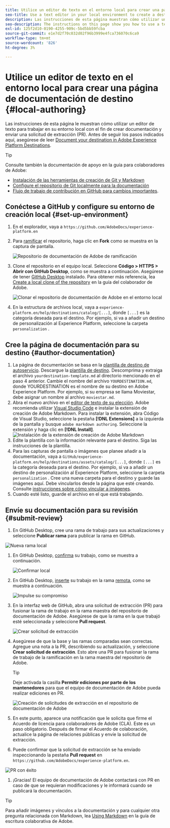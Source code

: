 ```yaml
---
title: Utilice un editor de texto en el entorno local para crear una página de documentación de destino
seo-title: Use a text editor in your local environment to create a destination documentation page
description: Las instrucciones de esta página muestran cómo utilizar un editor de texto para trabajar en el entorno local a fin de crear documentación y enviar una solicitud de extracción.
seo-description: The instructions on this page show you how to use a text editor to work in your local environment to author documentation and submit a pull request.
exl-id: 125f2d10-0190-4255-909c-5bd5bb59fcba
source-git-commit: e1e7d2f70c032d02f96b3999e4fca736070c6ca9
workflow-type: tm+mt
source-wordcount: '826'
ht-degree: 3%

---
```


# Utilice un editor de texto en el entorno local para crear una página de documentación de destino {#local-authoring}

Las instrucciones de esta página le muestran cómo utilizar un editor de texto para trabajar en su entorno local con el fin de crear documentación y enviar una solicitud de extracción (PR). Antes de seguir los pasos indicados aquí, asegúrese de leer [Document your destination in Adobe Experience Platform Destinations](./documentation-instructions.md).

>[!TIP]
>
>Consulte también la documentación de apoyo en la guía para colaboradores de Adobe:
>* [Instalación de las herramientas de creación de Git y Markdown](https://experienceleague.adobe.com/docs/contributor/contributor-guide/setup/install-tools.html?lang=en)
>* [Configure el repositorio de Git localmente para la documentación](https://experienceleague.adobe.com/docs/contributor/contributor-guide/setup/local-repo.html?lang=en)
>* [Flujo de trabajo de contribución en GitHub para cambios importantes](https://experienceleague.adobe.com/docs/contributor/contributor-guide/setup/full-workflow.html?lang=en).


## Conéctese a GitHub y configure su entorno de creación local {#set-up-environment}

1. En el explorador, vaya a `https://github.com/AdobeDocs/experience-platform.en`
2. Para [ramificar](https://experienceleague.adobe.com/docs/contributor/contributor-guide/setup/local-repo.html?lang=en#fork-the-repository) el repositorio, haga clic en **Fork** como se muestra en la captura de pantalla.

   ![Repositorio de documentación de Adobe de ramificación](./assets/ssd-fork-repo.png)

3. Clone el repositorio en el equipo local. Seleccione **Código > HTTPS > Abrir con GitHub Desktop**, como se muestra a continuación. Asegúrese de tener [GitHub Desktop](https://desktop.github.com/) instalado. Para obtener más referencia, lea [Create a local clone of the repository](https://experienceleague.adobe.com/docs/contributor/contributor-guide/setup/local-repo.html?lang=en#create-a-local-clone-of-the-repository) en la guía del colaborador de Adobe.

   ![Clonar el repositorio de documentación de Adobe en el entorno local](./assets/clone-local.png)

4. En la estructura de archivos local, vaya a `experience-platform.en/help/destinations/catalog/[...]`, donde `[...]` es la categoría deseada para el destino. Por ejemplo, si va a añadir un destino de personalización al Experience Platform, seleccione la carpeta `personalization` .

## Cree la página de documentación para su destino {#author-documentation}

1. La página de documentación se basa en la [plantilla de destino de autoservicio](./self-service-template.md). Descargue la [plantilla de destino](assets/yourdestination-template.zip). Descomprima y extraiga el archivo `yourdestination-template.md` al directorio mencionado en el paso 4 anterior.  Cambie el nombre del archivo `YOURDESTINATION.md`, donde YOURDESTINATION es el nombre de su destino en Adobe Experience Platform. Por ejemplo, si su empresa se llama Moviestar, debe asignar un nombre al archivo `moviestar.md`.
2. Abra el nuevo archivo en el [editor de texto de su elección](https://experienceleague.adobe.com/docs/contributor/contributor-guide/setup/install-tools.html?lang=en#understand-markdown-editors). Adobe recomienda utilizar [Visual Studio Code](https://code.visualstudio.com/) e instalar la extensión de creación de Adobe Markdown. Para instalar la extensión, abra Código de Visual Studio, seleccione la pestaña **[!DNL Extensions]** a la izquierda de la pantalla y busque `adobe markdown authoring`. Seleccione la extensión y haga clic en **[!DNL Install]**.
   ![Instalación de la extensión de creación de Adobe Markdown](./assets/install-adobe-markdown-extension.gif)
3. Edite la plantilla con la información relevante para el destino. Siga las instrucciones de la plantilla.
4. Para las capturas de pantalla o imágenes que planee añadir a la documentación, vaya a `GitHub/experience-platform.en/help/destinations/assets/catalog/[...]`, donde `[...]` es la categoría deseada para el destino. Por ejemplo, si va a añadir un destino de personalización al Experience Platform, seleccione la carpeta `personalization` . Cree una nueva carpeta para el destino y guarde las imágenes aquí. Debe vincularlos desde la página que esté creando. Consulte [instrucciones sobre cómo vincular a imágenes](https://experienceleague.adobe.com/docs/contributor/contributor-guide/writing-essentials/linking.html?lang=en#link-to-images).
5. Cuando esté listo, guarde el archivo en el que está trabajando.

## Envíe su documentación para su revisión {#submit-review}

1. En GitHub Desktop, cree una rama de trabajo para sus actualizaciones y seleccione **Publicar rama** para publicar la rama en GitHub.

![Nueva rama local](./assets/new-branch-local.gif)

1. En GitHub Desktop, [confirma](https://docs.github.com/en/free-pro-team@latest/github/getting-started-with-github/github-glossary#commit) su trabajo, como se muestra a continuación.

   ![Confirmar local](./assets/commit-local.png)

1. En GitHub Desktop, [inserte](https://docs.github.com/en/free-pro-team@latest/github/getting-started-with-github/github-glossary#push) su trabajo en la rama [remota](https://docs.github.com/en/free-pro-team@latest/github/getting-started-with-github/github-glossary#remote), como se muestra a continuación.

   ![Impulse su compromiso](./assets/push-local-to-remote.png)

1. En la interfaz web de GitHub, abra una solicitud de extracción (PR) para fusionar la rama de trabajo en la rama maestra del repositorio de documentación de Adobe. Asegúrese de que la rama en la que trabajó esté seleccionada y seleccione **Pull request**.

   ![Crear solicitud de extracción](./assets/ssd-create-pull-request-1.png)

1. Asegúrese de que la base y las ramas comparadas sean correctas. Agregue una nota a la PR, describiendo su actualización, y seleccione **Crear solicitud de extracción**. Esto abre una PR para fusionar la rama de trabajo de la ramificación en la rama maestra del repositorio de Adobe.
   >[!TIP]
   >
   >Deje activada la casilla **Permitir ediciones por parte de los mantenedores** para que el equipo de documentación de Adobe pueda realizar ediciones en PR.

   ![Creación de solicitudes de extracción en el repositorio de documentación de Adobe](./assets/ssd-create-pull-request-2.png)

1. En este punto, aparece una notificación que le solicita que firme el Acuerdo de licencia para colaboradores de Adobe (CLA). Este es un paso obligatorio. Después de firmar el Acuerdo de colaboración, actualice la página de relaciones públicas y envíe la solicitud de extracción.

1. Puede confirmar que la solicitud de extracción se ha enviado inspeccionando la pestaña **Pull request** en `https://github.com/AdobeDocs/experience-platform.en`.

![PR con éxito](./assets/ssd-pr-successful.png)

1. ¡Gracias! El equipo de documentación de Adobe contactará con PR en caso de que se requieran modificaciones y le informará cuando se publicará la documentación.

>[!TIP]
>
>Para añadir imágenes y vínculos a la documentación y para cualquier otra pregunta relacionada con Markdown, lea [Using Markdown](https://experienceleague.adobe.com/docs/contributor/contributor-guide/writing-essentials/markdown.html?lang=en) en la guía de escritura colaborativa de Adobe.
